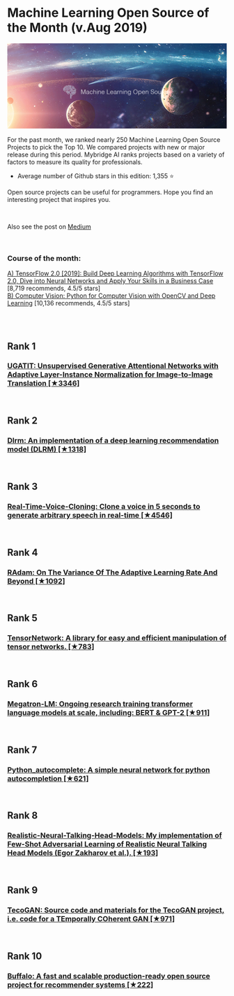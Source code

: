 # Machine Learning Open Source of the Month (v.Aug 2019)

[<img src="ml-1907-open.png" width="800" alt="Mybridge">](https://medium.mybridge.co/top-machine-learning-open-source-from-august-2019-8847e911b85a)

For the past month, we ranked nearly 250 Machine Learning Open Source Projects to pick the Top 10. 
We compared projects with new or major release during this period. Mybridge AI ranks projects based on a variety of factors to measure its quality for professionals.

* Average number of Github stars in this edition: 1,355 ⭐️

Open source projects can be useful for programmers. Hope you find an interesting project that inspires you.

<br>

Also see the post on [ Medium ](https://medium.mybridge.co/top-machine-learning-open-source-from-august-2019-8847e911b85a)

<br>

### Course of the month:

[A) TensorFlow 2.0 [2019]: Build Deep Learning Algorithms with TensorFlow 2.0, Dive into Neural Networks and Apply Your Skills in a Business Case](http://bit.ly/2Ht3sOr) [8,719 recommends, 4.5/5 stars]
<br>
[B) Computer Vision: Python for Computer Vision with OpenCV and Deep Learning](http://bit.ly/2NIOgT5) [10,136 recommends, 4.5/5 stars]

<br>
<br>

## Rank 1
### [UGATIT: Unsupervised Generative Attentional Networks with Adaptive Layer-Instance Normalization for Image-to-Image Translation [★3346]](https://github.com/taki0112/UGATIT?utm_source=mybridge&utm_medium=blog&utm_campaign=read_more)


<br>

## Rank 2
### [Dlrm: An implementation of a deep learning recommendation model (DLRM) [★1318]](https://github.com/facebookresearch/dlrm?utm_source=mybridge&utm_medium=blog&utm_campaign=read_more)


<br>

## Rank 3
### [Real-Time-Voice-Cloning: Clone a voice in 5 seconds to generate arbitrary speech in real-time [★4546]](https://github.com/CorentinJ/Real-Time-Voice-Cloning?utm_source=mybridge&utm_medium=blog&utm_campaign=read_more)


<br>

## Rank 4
### [RAdam: On The Variance Of The Adaptive Learning Rate And Beyond [★1092]](https://github.com/LiyuanLucasLiu/RAdam?utm_source=mybridge&utm_medium=blog&utm_campaign=read_more)


<br>

## Rank 5
### [TensorNetwork: A library for easy and efficient manipulation of tensor networks. [★783]](https://github.com/google/tensornetwork?utm_source=mybridge&utm_medium=blog&utm_campaign=read_more)


<br>

## Rank 6
### [Megatron-LM: Ongoing research training transformer language models at scale, including: BERT & GPT-2 [★911]](https://github.com/NVIDIA/Megatron-LM?utm_source=mybridge&utm_medium=blog&utm_campaign=read_more)


<br>

## Rank 7
### [Python_autocomplete: A simple neural network for python autocompletion [★621]](https://github.com/vpj/python_autocomplete?utm_source=mybridge&utm_medium=blog&utm_campaign=read_more)


<br>

## Rank 8
### [Realistic-Neural-Talking-Head-Models: My implementation of Few-Shot Adversarial Learning of Realistic Neural Talking Head Models (Egor Zakharov et al.). [★193]](https://github.com/vincent-thevenin/Realistic-Neural-Talking-Head-Models?utm_source=mybridge&utm_medium=blog&utm_campaign=read_more)


<br>

## Rank 9
### [TecoGAN: Source code and materials for the TecoGAN project, i.e. code for a TEmporally COherent GAN [★971]](https://github.com/thunil/TecoGAN?utm_source=mybridge&utm_medium=blog&utm_campaign=read_more)


<br>

## Rank 10
### [Buffalo: A fast and scalable production-ready open source project for recommender systems [★222]](https://github.com/kakao/buffalo?utm_source=mybridge&utm_medium=blog&utm_campaign=read_more)


                    
